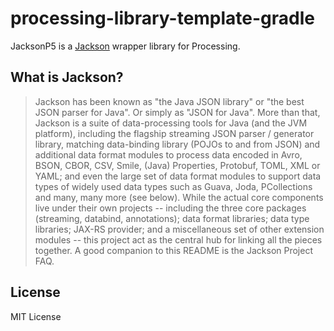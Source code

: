 # processing-library-template-gradle

JacksonP5 is a [Jackson](https://github.com/FasterXML/jackson) wrapper library for Processing.

## What is Jackson?

> Jackson has been known as "the Java JSON library" or "the best JSON parser for Java". Or simply as "JSON for Java".
More than that, Jackson is a suite of data-processing tools for Java (and the JVM platform), including the flagship streaming JSON parser / generator library, matching data-binding library (POJOs to and from JSON) and additional data format modules to process data encoded in Avro, BSON, CBOR, CSV, Smile, (Java) Properties, Protobuf, TOML, XML or YAML; and even the large set of data format modules to support data types of widely used data types such as Guava, Joda, PCollections and many, many more (see below).
While the actual core components live under their own projects -- including the three core packages (streaming, databind, annotations); data format libraries; data type libraries; JAX-RS provider; and a miscellaneous set of other extension modules -- this project act as the central hub for linking all the pieces together.
A good companion to this README is the Jackson Project FAQ.

## License

MIT License
